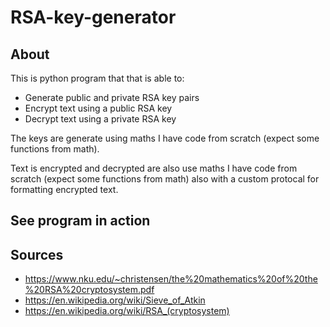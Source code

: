 # RSA-key-generator
## About
This is python program that that is able to:
* Generate public and private RSA key pairs
* Encrypt text using a public RSA key
* Decrypt text using a private RSA key

The keys are generate using maths I have code from scratch (expect some functions from math).

Text is encrypted and decrypted are also use maths I have code from scratch (expect some functions from math) also with a custom protocal for formatting encrypted text.

## See program in action


## Sources
* https://www.nku.edu/~christensen/the%20mathematics%20of%20the%20RSA%20cryptosystem.pdf
* https://en.wikipedia.org/wiki/Sieve_of_Atkin
* https://en.wikipedia.org/wiki/RSA_(cryptosystem)
